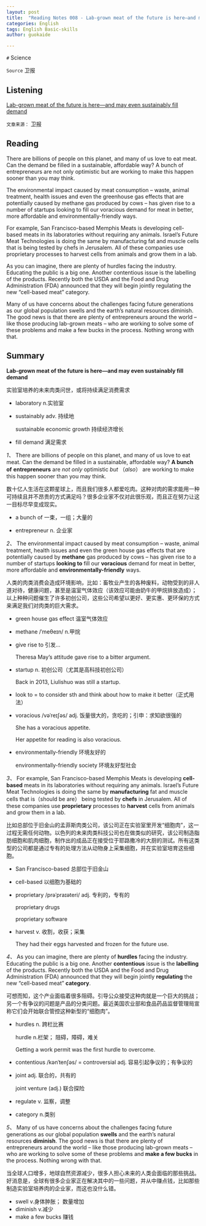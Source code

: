 ```yaml
---
layout: post
title:  "Reading Notes 008 - Lab-grown meat of the future is here—and may even sustainably fill demand"
categories: English
tags: English Basic-skills 
author: guokaide

---
```




`#` Science

`Source` 卫报



## Listening

[Lab-grown meat of the future is here—and may even sustainably fill demand](https://reading.liulishuo.com/share/audios/NGY0MDEwMDAwMDAwMDEzZA==?login=44086617)

`文章来源：` 卫报



## Reading

There are billions of people on this planet, and many of us love to eat meat. Can the demand be filled in a sustainable, affordable way? A bunch of entrepreneurs are not only optimistic but are working to make this happen sooner than you may think.

The environmental impact caused by meat consumption – waste, animal treatment, health issues and even the greenhouse gas effects that are potentially caused by methane gas produced by cows – has given rise to a number of startups looking to fill our voracious demand for meat in better, more affordable and environmentally-friendly ways.

For example, San Francisco-based Memphis Meats is developing cell-based meats in its laboratories without requiring any animals. Israel’s Future Meat Technologies is doing the same by manufacturing fat and muscle cells that is being tested by chefs in Jerusalem. All of these companies use proprietary processes to harvest cells from animals and grow them in a lab.

As you can imagine, there are plenty of hurdles facing the industry. Educating the public is a big one. Another contentious issue is the labelling of the products. Recently both the USDA and the Food and Drug Administration (FDA) announced that they will begin jointly regulating the new “cell-based meat” category.

Many of us have concerns about the challenges facing future generations as our global population swells and the earth’s natural resources diminish. The good news is that there are plenty of entrepreneurs around the world – like those producing lab-grown meats – who are working to solve some of these problems and make a few bucks in the process. Nothing wrong with that.

## Summary

**Lab-grown meat of the future is here—and may even sustainably fill demand**

实验室培养的未来肉类问世，或将持续满足消费需求

* laboratory n.实验室

* sustainably adv. 持续地

  sustainable economic growth 持续经济增长

* fill demand 满足需求


*1、* There are billions of people on this planet, and many of us love to eat meat. Can the demand be filled in a sustainable, affordable way? **A bunch of** **entrepreneurs** are *not only* optimistic *but* （*also*） are working to make this happen sooner than you may think.

数十亿人生活在这颗星球上，而且我们很多人都爱吃肉。这种对肉的需求能用一种可持续且并不昂贵的方式满足吗？很多企业家不仅对此很乐观，而且正在努力让这一目标尽早变成现实。

* a bunch of  一束，一组；大量的

* entrepreneur n. 企业家


*2、* The environmental impact caused by meat consumption – waste, animal treatment, health issues and even the green house gas effects that are potentially caused by **methane** gas produced by cows – has given rise to a number of startups **looking to** fill our **voracious** demand for meat in better, more affordable and **environmentally-friendly** ways.

人类的肉类消费会造成环境影响，比如：畜牧业产生的各种废料，动物受到的非人道对待，健康问题，甚至是温室气体效应（该效应可能由奶牛的甲烷排放造成）；以上种种问题催生了许多初创公司，这些公司希望以更好、更实惠、更环保的方式来满足我们对肉类的巨大需求。

* green house gas effect 温室气体效应

* methane  /ˈmeθeɪn/ n.甲烷

* give rise to  引发...

  Theresa May’s attitude gave rise to a bitter argument.

* startup n. 初创公司（尤其是高科技初创公司）

  Back in 2013, Liulishuo was still a startup.

* look to = to consider sth and think about how to make it better（正式用法）

* voracious /vəˈreɪʃəs/  adj. 饭量很大的，贪吃的；引申：求知欲很强的

  She has a voracious appetite.

  Her appetite for reading is also voracious.

* environmentally-friendly 环境友好的

  environmentally-friendly society 环境友好型社会


*3、* For example, San Francisco-based Memphis Meats is developing **cell-based** meats in its laboratories without requiring any animals. Israel’s Future Meat Technologies is doing the same by **manufacturing** fat and muscle cells that is（should be are） being tested by **chefs** in Jerusalem. All of these companies use **proprietary** processes to **harvest** cells from animals and grow them in a lab.

比如总部位于旧金山的孟菲斯肉类公司，该公司正在实验室里开发“细胞肉”，这一过程无需任何动物。以色列的未来肉类科技公司也在做类似的研究，该公司制造脂肪细胞和肌肉细胞，制作出的成品正在接受位于耶路撒冷的大厨的测试。所有这类型的公司都是通过专有的处理方法从动物身上采集细胞，并在实验室培育这些细胞。

* San Francisco-based  总部位于旧金山

* cell-based 以细胞为基础的

* proprietary /prəˈpraɪəteri/  adj. 专利的，专有的

  proprietary drugs

  proprietary software

* harvest v. 收割，收获；采集

  They had their eggs harvested and frozen for the future use.



*4、* As you can imagine, there are plenty of **hurdles** facing the industry. Educating the public is a big one. Another **contentious** issue is the **labelling** of the products. Recently both the USDA and the Food and Drug Administration (FDA) announced that they will begin jointly **regulating** the new “cell-based meat” **category**.

可想而知，这个产业面临着很多阻碍。引导公众接受这种肉就是一个巨大的挑战；另一个有争议的问题是产品的分类问题。最近美国农业部和食品药品监督管理局宣称它们会开始联合管控这种新型的“细胞肉”。

* hurdles n. 跨栏比赛 

  hurdle n.栏架； 阻碍，障碍，难关

  Getting a work permit was the first hurdle to overcome.

* contentious  /kənˈtenʃəs/  = controversial adj. 容易引起争议的；有争议的

* joint adj. 联合的，共有的 

  joint venture (adj.) 联合探险

* regulate v. 监察，调整

* category n.类别



*5、* Many of us have concerns about the challenges facing future generations as our global population **swells** and the earth’s natural resources **diminish**. The good news is that there are plenty of entrepreneurs around the world – like those producing lab-grown meats – who are working to solve some of these problems and **make a few bucks** in the process. Nothing wrong with that.

当全球人口增多，地球自然资源减少，很多人担心未来的人类会面临的那些挑战。好消息是，全球有很多企业家正在解决其中的一些问题，并从中赚点钱，比如那些制造实验室培养肉的企业家，而这也没什么错。

* swell v.身体肿胀； 数量增加
* diminish v.减少
* make a few bucks 赚钱



